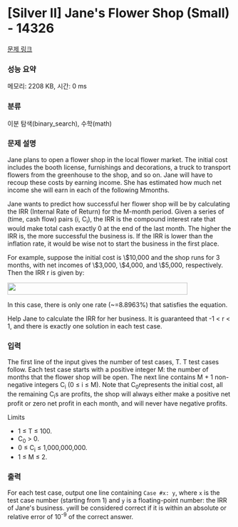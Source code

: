 # [Silver II] Jane's Flower Shop (Small) - 14326 

[문제 링크](https://www.acmicpc.net/problem/14326) 

### 성능 요약

메모리: 2208 KB, 시간: 0 ms

### 분류

이분 탐색(binary_search), 수학(math)

### 문제 설명

<p>Jane plans to open a flower shop in the local flower market. The initial cost includes the booth license, furnishings and decorations, a truck to transport flowers from the greenhouse to the shop, and so on. Jane will have to recoup these costs by earning income. She has estimated how much net income she will earn in each of the following Mmonths.</p>

<p>Jane wants to predict how successful her flower shop will be by calculating the IRR (Internal Rate of Return) for the M-month period. Given a series of (time, cash flow) pairs (i, C<sub>i</sub>), the IRR is the compound interest rate that would make total cash exactly 0 at the end of the last month. The higher the IRR is, the more successful the business is. If the IRR is lower than the inflation rate, it would be wise not to start the business in the first place.</p>

<p>For example, suppose the initial cost is \$10,000 and the shop runs for 3 months, with net incomes of \$3,000, \$4,000, and \$5,000, respectively. Then the IRR r is given by:</p>

<p><img src="https://onlinejudgeimages.s3.amazonaws.com/problem/14326/%EB%8B%A4%EC%9A%B4%EB%A1%9C%EB%93%9C%20(7).png" style="height:27px; width:404px"></p>

<p>In this case, there is only one rate (~=8.8963%) that satisfies the equation.</p>

<p>Help Jane to calculate the IRR for her business. It is guaranteed that -1 < r < 1, and there is exactly one solution in each test case.</p>

### 입력 

 <p>The first line of the input gives the number of test cases, T. T test cases follow. Each test case starts with a positive integer M: the number of months that the flower shop will be open. The next line contains M + 1 non-negative integers C<sub>i</sub> (0 ≤ i ≤ M). Note that C<sub>0</sub>represents the initial cost, all the remaining C<sub>i</sub>s are profits, the shop will always either make a positive net profit or zero net profit in each month, and will never have negative profits.</p>

<p>Limits</p>

<ul>
	<li>1 ≤ T ≤ 100.</li>
	<li>C<sub>0</sub> > 0.</li>
	<li>0 ≤ C<sub>i</sub> ≤ 1,000,000,000.</li>
	<li>1 ≤ M ≤ 2.</li>
</ul>

### 출력 

 <p>For each test case, output one line containing <code>Case #x: y</code>, where <code>x</code> is the test case number (starting from 1) and <code>y</code> is a floating-point number: the IRR of Jane's business. <code>y</code>will be considered correct if it is within an absolute  or relative error of 10<sup>-9</sup> of the correct answer.</p>

